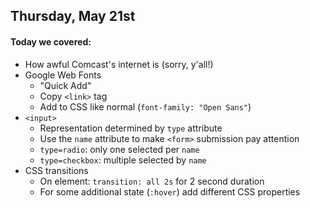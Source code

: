 ## Thursday, May 21st

#### Today we covered:

* How awful Comcast's internet is (sorry, y'all!)
* Google Web Fonts
    * "Quick Add"
    * Copy `<link>` tag
    * Add to CSS like normal (`font-family: "Open Sans"`)
* `<input>`
    * Representation determined by `type` attribute
    * Use the `name` attribute to make `<form>` submission pay attention
    * `type=radio`: only one selected per `name`
    * `type=checkbox`: multiple selected by `name`
* CSS transitions
    * On element: `transition: all 2s` for 2 second duration
    * For some additional state (`:hover`) add different CSS properties